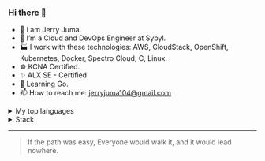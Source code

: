 ### Hi there 👋

- 🔭 I am Jerry Juma.
- 🌱 I’m a Cloud and DevOps Engineer at Sybyl.
- 🏭 I work with these technologies: AWS, CloudStack, OpenShift, Kubernetes, Docker, Spectro Cloud, C, Linux.
- ☸️ KCNA Certified. 
- ✨ ALX SE - Certified.
- 📖 Learning Go.
- 📫 How to reach me: jerryjuma104@gmail.com

<details>
<summary>My top languages</summary>

| Rank | Languages |
|-----:|-----------|
|     1| C         |
|     2| Python    |
|     3| PHP       |

</details>

<details>
<summary>Stack</summary>

| Rank |               |
|-----:|---------------|
|     1| Kubernetes    |
|     2| Docker        |
|     3| Spectro Cloud |
|     3| OpenShift     |
|     4| Linux         |
|     5| AWS           |
|     6| WSO2          |
|     7| CloudStack    |

</details>


---
> If the path was easy, Everyone would walk it, and it would lead nowhere.


